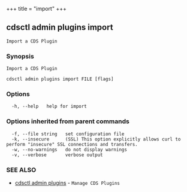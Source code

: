 +++
title = "import"
+++
## cdsctl admin plugins import

`Import a CDS Plugin`

### Synopsis

`Import a CDS Plugin`

```
cdsctl admin plugins import FILE [flags]
```

### Options

```
  -h, --help   help for import
```

### Options inherited from parent commands

```
  -f, --file string   set configuration file
  -k, --insecure      (SSL) This option explicitly allows curl to perform "insecure" SSL connections and transfers.
  -w, --no-warnings   do not display warnings
  -v, --verbose       verbose output
```

### SEE ALSO

* [cdsctl admin plugins](/cli/cdsctl/admin/plugins/)	 - `Manage CDS Plugins`

